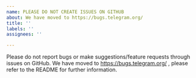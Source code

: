 ```yaml
---
name: PLEASE DO NOT CREATE ISSUES ON GITHUB
about: We have moved to https://bugs.telegram.org/
title: ''
labels: ''
assignees: ''

---
```

Please do not report bugs or make suggestions/feature requests through issues on GitHub. We have moved to https://bugs.telegram.org/ , please refer to the README for further information.
